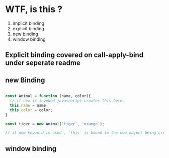 # WTF, is this ?

1. implicit binding
2. explicit binding
3. new binding
4. window binding




## Explicit binding covered on call-apply-bind under seperate readme



## new Binding

```javascript

const Animal = function (name, color){
  // if new is invoked javasceript creates this here.
  this.name = name;
  this.color = color;
}

const tiger = new Animal('tiger', 'orange');

// if new keyword is used , `this` is bound to the new object being created.

```




## window binding 

```javascript
  

```
